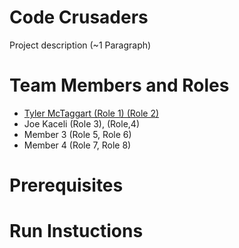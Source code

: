 # Code Crusaders

Project description (~1 Paragraph)

# Team Members and Roles

* [Tyler McTaggart (Role 1) (Role 2)](https://github.com/tym360/CIS350-HW2-McTaggart)
* Joe Kaceli (Role 3), (Role,4)
* Member 3 (Role 5, Role 6)
* Member 4 (Role 7, Role 8)

# Prerequisites

# Run Instuctions
